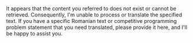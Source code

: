 It appears that the content you referred to does not exist or cannot be retrieved. Consequently, I'm unable to process or translate the specified text. If you have a specific Romanian text or competitive programming problem statement that you need translated, please provide it here, and I'll be happy to assist you.